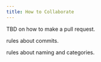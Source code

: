 ```yaml
---
title: How to Collaborate
---
```


TBD on how to make a pull request.

rules about commits.

rules about naming and categories.
